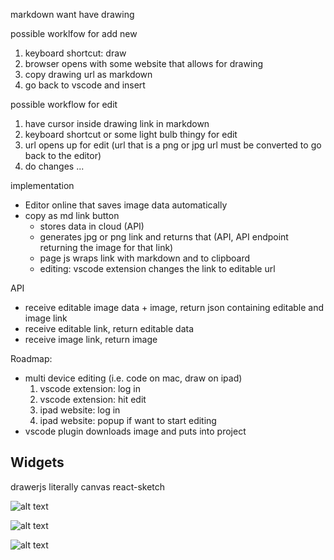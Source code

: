 markdown want have drawing

possible worklfow for add new

1. keyboard shortcut: draw
2. browser opens with some website that allows for drawing
3. copy drawing url as markdown
4. go back to vscode and insert

possible workflow for edit

1. have cursor inside drawing link in markdown
2. keyboard shortcut or some light bulb thingy for edit
3. url opens up for edit (url that is a png or jpg url must be converted to go back to the editor)
4. do changes ...

implementation

- Editor online that saves image data automatically
- copy as md link button
  - stores data in cloud (API)
  - generates jpg or png link and returns that (API, API endpoint returning the image for that link)
  - page js wraps link with markdown and to clipboard
  - editing: vscode extension changes the link to editable url

API

- receive editable image data + image, return json containing editable and image link
- receive editable link, return editable data
- receive image link, return image

Roadmap:

- multi device editing (i.e. code on mac, draw on ipad)
  1. vscode extension: log in
  2. vscode extension: hit edit
  3. ipad website: log in
  4. ipad website: popup if want to start editing
- vscode plugin downloads image and puts into project

## Widgets

drawerjs
literally canvas
react-sketch

![alt text](https://vsdraw.blob.core.windows.net/image/e6ec9844-2c6d-437e-a698-db7648c61e78.png)

![alt text](https://vsdraw.blob.core.windows.net/image/c96f779a-ae64-41db-acb2-c4058a142a4f.png)

![alt text](https://vsdraw.blob.core.windows.net/image/5a189657-9a0d-46cc-9c22-53977d117d78.png)
